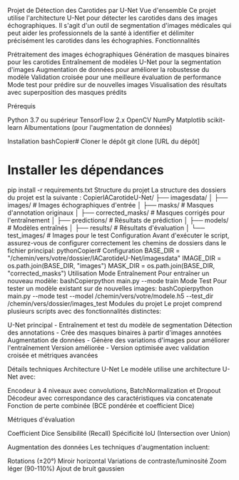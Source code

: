 Projet de Détection des Carotides par U-Net
Vue d'ensemble
Ce projet utilise l'architecture U-Net pour détecter les carotides dans des images échographiques. Il s'agit d'un outil de segmentation d'images médicales qui peut aider les professionnels de la santé à identifier et délimiter précisément les carotides dans les échographies.
Fonctionnalités

Prétraitement des images échographiques
Génération de masques binaires pour les carotides
Entraînement de modèles U-Net pour la segmentation d'images
Augmentation de données pour améliorer la robustesse du modèle
Validation croisée pour une meilleure évaluation de performance
Mode test pour prédire sur de nouvelles images
Visualisation des résultats avec superposition des masques prédits

Prérequis

Python 3.7 ou supérieur
TensorFlow 2.x
OpenCV
NumPy
Matplotlib
scikit-learn
Albumentations (pour l'augmentation de données)

Installation
bashCopier# Cloner le dépôt
git clone [URL du dépôt]

# Installer les dépendances
pip install -r requirements.txt
Structure du projet
La structure des dossiers du projet est la suivante :
CopierIACarotideU-Net/
├── imagesdata/
│   ├── images/                # Images échographiques d'entrée
│   ├── masks/                 # Masques d'annotation originaux
│   ├── corrected_masks/       # Masques corrigés pour l'entraînement
│   ├── predictions/           # Résultats de prédiction
│   ├── models/                # Modèles entraînés
│   ├── results/               # Résultats d'évaluation
│   └── test_images/           # Images pour le test
Configuration
Avant d'exécuter le script, assurez-vous de configurer correctement les chemins de dossiers dans le fichier principal:
pythonCopier# Configuration
BASE_DIR = "/chemin/vers/votre/dossier/IACarotideU-Net/imagesdata"
IMAGE_DIR = os.path.join(BASE_DIR, "images")
MASK_DIR = os.path.join(BASE_DIR, "corrected_masks")
Utilisation
Mode Entraînement
Pour entraîner un nouveau modèle:
bashCopierpython main.py --mode train
Mode Test
Pour tester un modèle existant sur de nouvelles images:
bashCopierpython main.py --mode test --model /chemin/vers/votre/modele.h5 --test_dir /chemin/vers/dossier/images_test
Modules du projet
Le projet comprend plusieurs scripts avec des fonctionnalités distinctes:

U-Net principal - Entraînement et test du modèle de segmentation
Détection des annotations - Crée des masques binaires à partir d'images annotées
Augmentation de données - Génère des variations d'images pour améliorer l'entraînement
Version améliorée - Version optimisée avec validation croisée et métriques avancées

Détails techniques
Architecture U-Net
Le modèle utilise une architecture U-Net avec:

Encodeur à 4 niveaux avec convolutions, BatchNormalization et Dropout
Décodeur avec correspondance des caractéristiques via concatenate
Fonction de perte combinée (BCE pondérée et coefficient Dice)

Métriques d'évaluation

Coefficient Dice
Sensibilité (Recall)
Spécificité
IoU (Intersection over Union)

Augmentation des données
Les techniques d'augmentation incluent:

Rotations (±20°)
Miroir horizontal
Variations de contraste/luminosité
Zoom léger (90-110%)
Ajout de bruit gaussien